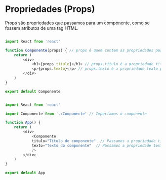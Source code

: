 
# Propriedades (Props)

Props são propriedades que passamos para um componente, como se fossem atributos de uma tag HTML.

```javascript

import React from 'react'

function Componente(props) { // props é quem contem as propriedades passadas para o componente
    return (
        <div>
            <h1>{props.titulo}</h1> // props.titulo é a propriedade titulo passada para o componente
            <p>{props.texto}</p> // props.texto é a propriedade texto passada para o componente
        </div>
    )
}

export default Componente

```

```javascript

import React from 'react'

import Componente from './Componente' // Importamos o componente

function App() {
    return (
        <div>
            <Componente 
            titulo="Título do componente"  // Passamos a propriedade titulo para o componente
            texto="Texto do componente"  // Passamos a propriedade texto para o componente
            /> 
        </div>
    )
}

export default App

```

